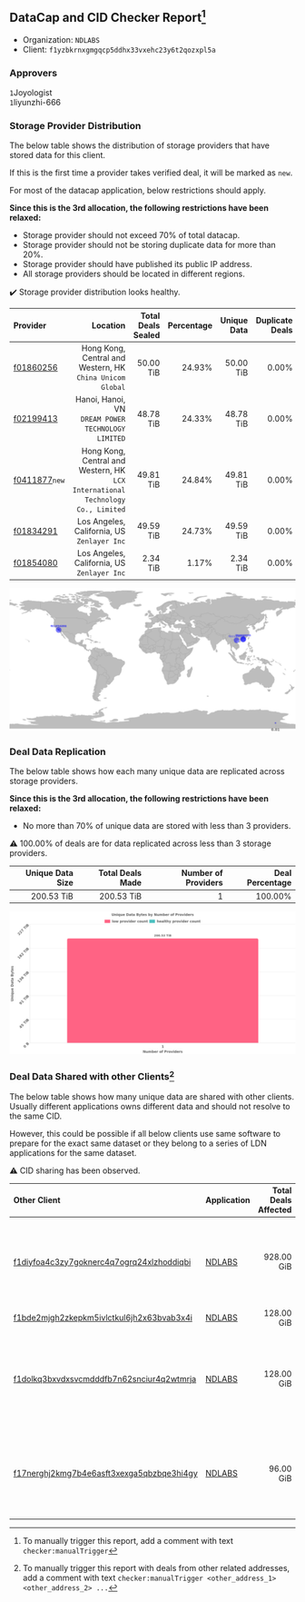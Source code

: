 ## DataCap and CID Checker Report[^1]
 - Organization: `NDLABS`
 - Client: `f1yzbkrnxgmgqcp5ddhx33vxehc23y6t2qozxpl5a`
### Approvers
`1`Joyologist<br/>`1`liyunzhi-666

### Storage Provider Distribution
The below table shows the distribution of storage providers that have stored data for this client.

If this is the first time a provider takes verified deal, it will be marked as `new`.

For most of the datacap application, below restrictions should apply.

**Since this is the 3rd allocation, the following restrictions have been relaxed:**
 - Storage provider should not exceed 70% of total datacap.
 - Storage provider should not be storing duplicate data for more than 20%.
 - Storage provider should have published its public IP address.
 - All storage providers should be located in different regions.

✔️ Storage provider distribution looks healthy.

| Provider                                                  |                                                                           Location | Total Deals Sealed | Percentage | Unique Data | Duplicate Deals |
| :-------------------------------------------------------- | ---------------------------------------------------------------------------------: | -----------------: | ---------: | ----------: | --------------: |
| [f01860256](https://filfox.info/en/address/f01860256)     |                       Hong Kong, Central and Western, HK<br/>`China Unicom Global` |          50.00 TiB |     24.93% |   50.00 TiB |           0.00% |
| [f02199413](https://filfox.info/en/address/f02199413)     |                              Hanoi, Hanoi, VN<br/>`DREAM POWER TECHNOLOGY LIMITED` |          48.78 TiB |     24.33% |   48.78 TiB |           0.00% |
| [f0411877](https://filfox.info/en/address/f0411877)`new`  | Hong Kong, Central and Western, HK<br/>`LCX International Technology Co., Limited` |          49.81 TiB |     24.84% |   49.81 TiB |           0.00% |
| [f01834291](https://filfox.info/en/address/f01834291)     |                                     Los Angeles, California, US<br/>`Zenlayer Inc` |          49.59 TiB |     24.73% |   49.59 TiB |           0.00% |
| [f01854080](https://filfox.info/en/address/f01854080)     |                                     Los Angeles, California, US<br/>`Zenlayer Inc` |           2.34 TiB |      1.17% |    2.34 TiB |           0.00% |

<img src="https://raw.githubusercontent.com/data-preservation-programs/filplus-checker-assets/main/filecoin-project/filecoin-plus-large-datasets/issues/1964/1687663318091.png"/>

### Deal Data Replication
The below table shows how each many unique data are replicated across storage providers.


**Since this is the 3rd allocation, the following restrictions have been relaxed:**
- No more than 70% of unique data are stored with less than 3 providers.

⚠️ 100.00% of deals are for data replicated across less than 3 storage providers.

| Unique Data Size | Total Deals Made | Number of Providers | Deal Percentage |
| ---------------: | ---------------: | ------------------: | --------------: |
|       200.53 TiB |       200.53 TiB |                   1 |         100.00% |

<img src="https://raw.githubusercontent.com/data-preservation-programs/filplus-checker-assets/main/filecoin-project/filecoin-plus-large-datasets/issues/1964/1687663318902.png"/>

### Deal Data Shared with other Clients[^3]
The below table shows how many unique data are shared with other clients.
Usually different applications owns different data and should not resolve to the same CID.

However, this could be possible if all below clients use same software to prepare for the exact same dataset or they belong to a series of LDN applications for the same dataset.

⚠️ CID sharing has been observed.

| Other Client                                                                                                          | Application                                                                            | Total Deals Affected | Unique CIDs | Approvers                                                                                                                                                      |
| :-------------------------------------------------------------------------------------------------------------------- | :------------------------------------------------------------------------------------- | -------------------: | ----------: | :------------------------------------------------------------------------------------------------------------------------------------------------------------- |
| [f1diyfoa4c3zy7goknerc4q7ogrq24xlzhoddiqbi](https://filfox.info/en/address/f1diyfoa4c3zy7goknerc4q7ogrq24xlzhoddiqbi) | [NDLABS](https://github.com/filecoin-project/filecoin-plus-large-datasets/issues/1723) |           928.00 GiB |          15 | `1`Chuangshi1<br/>`1`DaYouGroup<br/>`1`kernelogic<br/>`1`laurarenpanda<br/>`1`mikezli<br/>`1`NewHuoPool<br/>`1`sxxfuture-official<br/>`1`YuanHeHK              |
| [f1bde2mjgh2zkepkm5ivlctkul6jh2x63bvab3x4i](https://filfox.info/en/address/f1bde2mjgh2zkepkm5ivlctkul6jh2x63bvab3x4i) | [NDLABS](https://github.com/filecoin-project/filecoin-plus-large-datasets/issues/1965) |           128.00 GiB |           4 | `1`Joyologist<br/>`1`liyunzhi-666                                                                                                                              |
| [f1dolkq3bxvdxsvcmdddfb7n62snciur4q2wtmrja](https://filfox.info/en/address/f1dolkq3bxvdxsvcmdddfb7n62snciur4q2wtmrja) | [NDLABS](https://github.com/filecoin-project/filecoin-plus-large-datasets/issues/1722) |           128.00 GiB |           4 | `1`1ane-1<br/>`1`Chuangshi1<br/>`1`DaYouGroup<br/>`1`kernelogic<br/>`1`laurarenpanda<br/>`1`luobin544<br/>`1`mikezli<br/>`1`sxxfuture-official<br/>`1`YuanHeHK |
| [f17nerghj2kmg7b4e6asft3xexga5qbzbqe3hi4gy](https://filfox.info/en/address/f17nerghj2kmg7b4e6asft3xexga5qbzbqe3hi4gy) | [NDLABS](https://github.com/filecoin-project/filecoin-plus-large-datasets/issues/1523) |            96.00 GiB |           3 | `1`1ane-1<br/>`1`AlanGreaterheat<br/>`1`DaYouGroup<br/>`1`ipfscn<br/>`1`Joss-Hua<br/>`1`kernelogic<br/>`1`luobin544<br/>`1`NiwanDao<br/>`2`psh0691             |

[^1]: To manually trigger this report, add a comment with text `checker:manualTrigger`

[^2]: Deals from those addresses are combined into this report as they are specified with `checker:manualTrigger`

[^3]: To manually trigger this report with deals from other related addresses, add a comment with text `checker:manualTrigger <other_address_1> <other_address_2> ...`
